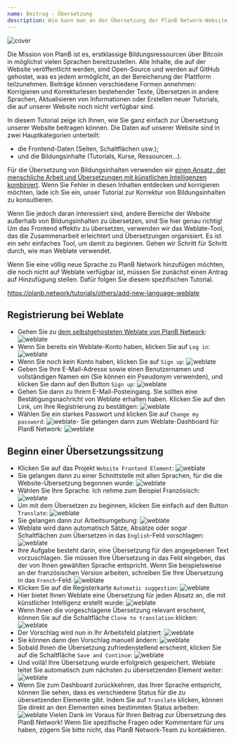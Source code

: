 ```yaml
---
name: Beitrag - Übersetzung
description: Wie kann man an der Übersetzung der PlanB Network-Website teilnehmen?
---
```

![cover](assets/cover.webp)

Die Mission von PlanB ist es, erstklassige Bildungsressourcen über Bitcoin in möglichst vielen Sprachen bereitzustellen. Alle Inhalte, die auf der Website veröffentlicht werden, sind Open-Source und werden auf GitHub gehostet, was es jedem ermöglicht, an der Bereicherung der Plattform teilzunehmen. Beiträge können verschiedene Formen annehmen: Korrigieren und Korrekturlesen bestehender Texte, Übersetzen in andere Sprachen, Aktualisieren von Informationen oder Erstellen neuer Tutorials, die auf unserer Website noch nicht verfügbar sind.

In diesem Tutorial zeige ich Ihnen, wie Sie ganz einfach zur Übersetzung unserer Website beitragen können. Die Daten auf unserer Website sind in zwei Hauptkategorien unterteilt:
- die Frontend-Daten (Seiten, Schaltflächen usw.);
- und die Bildungsinhalte (Tutorials, Kurse, Ressourcen...).

Für die Übersetzung von Bildungsinhalten verwenden wir [einen Ansatz, der menschliche Arbeit und Übersetzungen mit künstlichen Intelligenzen kombiniert](https://github.com/Asi0Flammeus/LLM-Translator). Wenn Sie Fehler in diesen Inhalten entdecken und korrigieren möchten, lade ich Sie ein, unser Tutorial zur Korrektur von Bildungsinhalten zu konsultieren.

Wenn Sie jedoch daran interessiert sind, andere Bereiche der Website außerhalb von Bildungsinhalten zu übersetzen, sind Sie hier genau richtig! Um das Frontend effektiv zu übersetzen, verwenden wir das Weblate-Tool, das die Zusammenarbeit erleichtert und Übersetzungen organisiert. Es ist ein sehr einfaches Tool, um damit zu beginnen. Gehen wir Schritt für Schritt durch, wie man Weblate verwendet.

Wenn Sie eine völlig neue Sprache zu PlanB Network hinzufügen möchten, die noch nicht auf Weblate verfügbar ist, müssen Sie zunächst einen Antrag auf Hinzufügung stellen. Dafür folgen Sie diesem spezifischen Tutorial.

https://planb.network/tutorials/others/add-new-language-weblate



## Registrierung bei Weblate

- Gehen Sie zu [dem selbstgehosteten Weblate von PlanB Network](https://weblate.planb.network/):
![weblate](assets/01.webp)
- Wenn Sie bereits ein Weblate-Konto haben, klicken Sie auf `Log in`:
![weblate](assets/02.webp)
- Wenn Sie noch kein Konto haben, klicken Sie auf `Sign up`:
![weblate](assets/03.webp)
- Geben Sie Ihre E-Mail-Adresse sowie einen Benutzernamen und vollständigen Namen ein (Sie können ein Pseudonym verwenden), und klicken Sie dann auf den Button `Sign up`:
![weblate](assets/04.webp)
- Gehen Sie dann zu Ihrem E-Mail-Posteingang. Sie sollten eine Bestätigungsnachricht von Weblate erhalten haben. Klicken Sie auf den Link, um Ihre Registrierung zu bestätigen:
![weblate](assets/05.webp)
- Wählen Sie ein starkes Passwort und klicken Sie auf `Change my password`:
![weblate](assets/06.webp)- Sie gelangen dann zum Weblate-Dashboard für PlanB Network: 
![weblate](assets/07.webp)

## Beginn einer Übersetzungssitzung

- Klicken Sie auf das Projekt `Website Frontend Element`:
![weblate](assets/08.webp)
- Sie gelangen dann zu einer Schnittstelle mit allen Sprachen, für die die Website-Übersetzung begonnen wurde:
![weblate](assets/09.webp)
- Wählen Sie Ihre Sprache. Ich nehme zum Beispiel Französisch:
![weblate](assets/10.webp)
- Um mit dem Übersetzen zu beginnen, klicken Sie einfach auf den Button `Translate`:
![weblate](assets/11.webp)
- Sie gelangen dann zur Arbeitsumgebung:
![weblate](assets/12.webp)
- Weblate wird dann automatisch Sätze, Absätze oder sogar Schaltflächen zum Übersetzen in das `English`-Feld vorschlagen: ![weblate](assets/13.webp)
- Ihre Aufgabe besteht darin, eine Übersetzung für den angegebenen Text vorzuschlagen. Sie müssen Ihre Übersetzung in das Feld eingeben, das der von Ihnen gewählten Sprache entspricht. Wenn Sie beispielsweise an der französischen Version arbeiten, schreiben Sie Ihre Übersetzung in das `French`-Feld: ![weblate](assets/14.webp)
- Klicken Sie auf die Registerkarte `Automatic suggestion`: ![weblate](assets/15.webp)
- Hier bietet Ihnen Weblate eine Übersetzung für jeden Absatz an, die mit künstlicher Intelligenz erstellt wurde: ![weblate](assets/16.webp)
- Wenn Ihnen die vorgeschlagene Übersetzung relevant erscheint, können Sie auf die Schaltfläche `Clone to translation` klicken: ![weblate](assets/17.webp)
- Der Vorschlag wird nun in Ihr Arbeitsfeld platziert: ![weblate](assets/18.webp)
- Sie können dann den Vorschlag manuell ändern: ![weblate](assets/19.webp)
- Sobald Ihnen die Übersetzung zufriedenstellend erscheint, klicken Sie auf die Schaltfläche `Save and Continue`: ![weblate](assets/20.webp)
- Und voilà! Ihre Übersetzung wurde erfolgreich gespeichert. Weblate leitet Sie automatisch zum nächsten zu übersetzenden Element weiter: ![weblate](assets/21.webp)
- Wenn Sie zum Dashboard zurückkehren, das Ihrer Sprache entspricht, können Sie sehen, dass es verschiedene Status für die zu übersetzenden Elemente gibt. Indem Sie auf `Translate` klicken, können Sie direkt an den Elementen eines bestimmten Status arbeiten: ![weblate](assets/22.webp)
Vielen Dank im Voraus für Ihren Beitrag zur Übersetzung des PlanB Network! Wenn Sie spezifische Fragen oder Kommentare für uns haben, zögern Sie bitte nicht, das PlanB Network-Team zu kontaktieren.